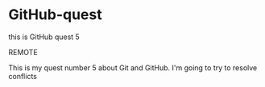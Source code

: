 # GitHub-quest
this is GitHub quest 5 

REMOTE

This is my quest number 5 about Git and GitHub. 
I'm going to try to resolve conflicts
